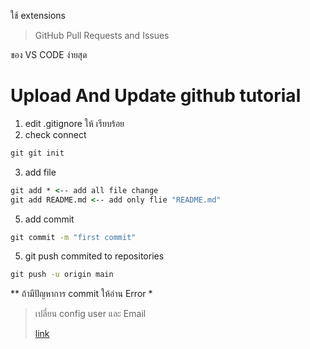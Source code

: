 ใช้ extensions 
> GitHub Pull Requests and Issues

ของ VS CODE ง่ายสุด

# Upload And Update github tutorial
1. edit .gitignore ให้ เรียบร้อย
2. check connect
```cmd
git git init  
```
3. add file
```cmd
git add * <-- add all file change
git add README.md <-- add only flie "README.md"
```
5. add commit
```cmd
git commit -m "first commit"
```
5. git push commited to repositories
```cmd
git push -u origin main
```
** ถ้ามีปัญหาการ commit ให้อ่าน Error *
> <div><p>เปลี่ยน config user และ Email</p><a href="https://bobbyhadz.com/blog/change-git-user-or-github-account-in-vscode" >link</a></div>
